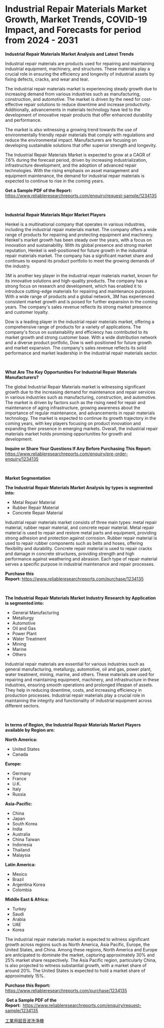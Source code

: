 <p><h1>Industrial Repair Materials Market Growth, Market Trends, COVID-19 Impact, and Forecasts for period from 2024 - 2031</h1></p><p><strong>Industrial Repair Materials Market Analysis and Latest Trends</strong></p>
<p><p>Industrial repair materials are products used for repairing and maintaining industrial equipment, machinery, and structures. These materials play a crucial role in ensuring the efficiency and longevity of industrial assets by fixing defects, cracks, and wear and tear.</p><p>The industrial repair materials market is experiencing steady growth due to increasing demand from various industries such as manufacturing, construction, and automotive. The market is driven by the need for cost-effective repair solutions to reduce downtime and increase productivity. Additionally, advancements in materials technology have led to the development of innovative repair products that offer enhanced durability and performance.</p><p>The market is also witnessing a growing trend towards the use of environmentally friendly repair materials that comply with regulations and reduce the environmental impact. Manufacturers are focusing on developing sustainable solutions that offer superior strength and longevity.</p><p>The Industrial Repair Materials Market is expected to grow at a CAGR of 7.6% during the forecast period, driven by increasing industrialization, infrastructure development, and the adoption of advanced repair technologies. With the rising emphasis on asset management and equipment maintenance, the demand for industrial repair materials is expected to continue to rise in the coming years.</p></p>
<p><strong>Get a Sample PDF of the Report:&nbsp;</strong> <a href="https://www.reliableresearchreports.com/enquiry/request-sample/1234135">https://www.reliableresearchreports.com/enquiry/request-sample/1234135</a></p>
<p>&nbsp;</p>
<p><strong>Industrial Repair Materials Major Market Players</strong></p>
<p><p>Henkel is a multinational company that operates in various industries, including the industrial repair materials market. The company offers a wide range of products for repairing and protecting equipment and machinery. Henkel's market growth has been steady over the years, with a focus on innovation and sustainability. With its global presence and strong market reputation, Henkel is well-positioned for future growth in the industrial repair materials market. The company has a significant market share and continues to expand its product portfolio to meet the growing demands of the industry.</p><p>3M is another key player in the industrial repair materials market, known for its innovative solutions and high-quality products. The company has a strong focus on research and development, which has enabled it to introduce cutting-edge materials for repairing and maintenance purposes. With a wide range of products and a global network, 3M has experienced consistent market growth and is poised for further expansion in the coming years. The company's sales revenue reflects its strong market presence and customer loyalty.</p><p>Dow is a leading player in the industrial repair materials market, offering a comprehensive range of products for a variety of applications. The company's focus on sustainability and efficiency has contributed to its market growth and strong customer base. With a wide distribution network and a diverse product portfolio, Dow is well-positioned for future growth and market expansion. The company's sales revenue reflects its solid performance and market leadership in the industrial repair materials sector.</p></p>
<p>&nbsp;</p>
<p><strong>What Are The Key Opportunities For Industrial Repair Materials Manufacturers?</strong></p>
<p><p>The global Industrial Repair Materials market is witnessing significant growth due to the increasing demand for maintenance and repair services in various industries such as manufacturing, construction, and automotive. The market is driven by factors such as the rising need for repair and maintenance of aging infrastructure, growing awareness about the importance of regular maintenance, and advancements in repair materials technology. The market is expected to continue its growth trajectory in the coming years, with key players focusing on product innovation and expanding their presence in emerging markets. Overall, the industrial repair materials market holds promising opportunities for growth and development.</p></p>
<p><strong>Inquire or Share Your Questions If Any Before Purchasing This Report:</strong> <a href="https://www.reliableresearchreports.com/enquiry/pre-order-enquiry/1234135">https://www.reliableresearchreports.com/enquiry/pre-order-enquiry/1234135</a></p>
<p>&nbsp;</p>
<p><strong>Market Segmentation</strong></p>
<p><strong>The Industrial Repair Materials Market Analysis by types is segmented into:</strong></p>
<p><ul><li>Metal Repair Material</li><li>Rubber Repair Material</li><li>Concrete Repair Material</li></ul></p>
<p><p>Industrial repair materials market consists of three main types: metal repair material, rubber repair material, and concrete repair material. Metal repair material is used to repair and restore metal parts and equipment, providing strong adhesion and protection against corrosion. Rubber repair material is used to repair rubber components such as belts and hoses, offering flexibility and durability. Concrete repair material is used to repair cracks and damage in concrete structures, providing strength and high performance against weathering and abrasion. Each type of repair material serves a specific purpose in industrial maintenance and repair processes.</p></p>
<p><strong>Purchase this Report:&nbsp;</strong><a href="https://www.reliableresearchreports.com/purchase/1234135">https://www.reliableresearchreports.com/purchase/1234135</a></p>
<p>&nbsp;</p>
<p><strong>The Industrial Repair Materials Market Industry Research by Application is segmented into:</strong></p>
<p><ul><li>General Manufacturing</li><li>Metallurgy</li><li>Automotive</li><li>Oil and Gas</li><li>Power Plant</li><li>Water Treatment</li><li>Mining</li><li>Marine</li><li>Others</li></ul></p>
<p><p>Industrial repair materials are essential for various industries such as general manufacturing, metallurgy, automotive, oil and gas, power plant, water treatment, mining, marine, and others. These materials are used for repairing and maintaining equipment, machinery, and infrastructure in these industries, ensuring smooth operations and prolonged lifespan of assets. They help in reducing downtime, costs, and increasing efficiency in production processes. Industrial repair materials play a crucial role in maintaining the integrity and functionality of industrial equipment across different sectors.</p></p>
<p>&nbsp;</p>
<p><strong>In terms of Region, the Industrial Repair Materials Market Players available by Region are:</strong></p>
<p>
    <p> <strong> North America: </strong>
        <ul>
            <li>United States</li>
            <li>Canada</li>
        </ul>
        </p> 
    <p> <strong> Europe: </strong>
        <ul>
            <li>Germany</li>
            <li>France</li>
            <li>U.K.</li>
            <li>Italy</li>
            <li>Russia</li>
        </ul>
        </p> 
    <p> <strong> Asia-Pacific: </strong>
        <ul>
            <li>China</li>
            <li>Japan</li>
            <li>South Korea</li>
            <li>India</li>
            <li>Australia</li>
            <li>China Taiwan</li>
            <li>Indonesia</li>
            <li>Thailand</li>
            <li>Malaysia</li>
        </ul>
        </p> 
    <p> <strong> Latin America: </strong>
        <ul>
            <li>Mexico</li>
            <li>Brazil</li>
            <li>Argentina Korea</li>
            <li>Colombia</li>
        </ul>
        </p> 
    <p> <strong> Middle East & Africa: </strong>
        <ul>
            <li>Turkey</li>
            <li>Saudi</li>
            <li>Arabia</li>
            <li>UAE</li>
            <li>Korea</li>
        </ul>
    </p>
    </p>
<p><p>The industrial repair materials market is expected to witness significant growth across regions such as North America, Asia Pacific, Europe, the United States, and China. Among these regions, North America and Europe are anticipated to dominate the market, capturing approximately 30% and 25% market share respectively. The Asia Pacific region, particularly China, is also projected to witness substantial growth, with a market share of around 20%. The United States is expected to hold a market share of approximately 15%.</p></p>
<p><strong>Purchase this Report: </strong><a href="https://www.reliableresearchreports.com/purchase/1234135">https://www.reliableresearchreports.com/purchase/1234135</a></p>
<p>&nbsp;<strong>Get a Sample PDF of the Report:&nbsp;&nbsp;</strong><a href="https://www.reliableresearchreports.com/enquiry/request-sample/1234135">https://www.reliableresearchreports.com/enquiry/request-sample/1234135</a></p>
<p><strong></strong></p>
<p><p><a href="https://github.com/mreklxf44233/Market-Research-Report-List-1/blob/main/7644600700.md">工業用超音波洗浄機</a></p></p>